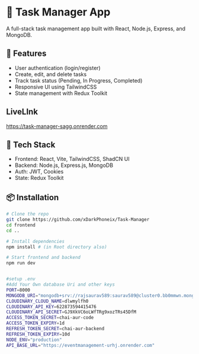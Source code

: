 # 📝 Task Manager App

A full-stack task management app built with React, Node.js, Express, and MongoDB.

## 🚀 Features

- User authentication (login/register)
- Create, edit, and delete tasks
- Track task status (Pending, In Progress, Completed)
- Responsive UI using TailwindCSS
- State management with Redux Toolkit

## LiveLInk

https://task-manager-sagg.onrender.com



## 🔧 Tech Stack

- Frontend: React, Vite, TailwindCSS, ShadCN UI
- Backend: Node.js, Express.js, MongoDB
- Auth: JWT, Cookies
- State: Redux Toolkit

## 📦 Installation

```bash
# Clone the repo
git clone https://github.com/xDarkPhoneix/Task-Manager
cd frontend
cd ..

# Install dependencies
npm install # (in Root directory also)

# Start frontend and backend
npm run dev


#setup .env
#Add Your Own database Uri and other keys
PORT=8000
MONGODB_URI="mongodb+srv://rajsaurav589:saurav589@cluster0.bb0mmwn.mongodb.net"
CLOUDINARY_CLOUD_NAME=dlwmylfh0
CLOUDINARY_API_KEY=622873594415476
CLOUDINARY_API_SECRET=GJ9XkVC6oLWfTRg9xozTRs45DfM
ACCESS_TOKEN_SECRET=chai-aur-code
ACCESS_TOKEN_EXPIRY=1d
REFRESH_TOKEN_SECRET=chai-aur-backend
REFRESH_TOKEN_EXPIRY=10d
NODE_ENV="production"
API_BASE_URL="https://eventmanagement-urhj.onrender.com" 
